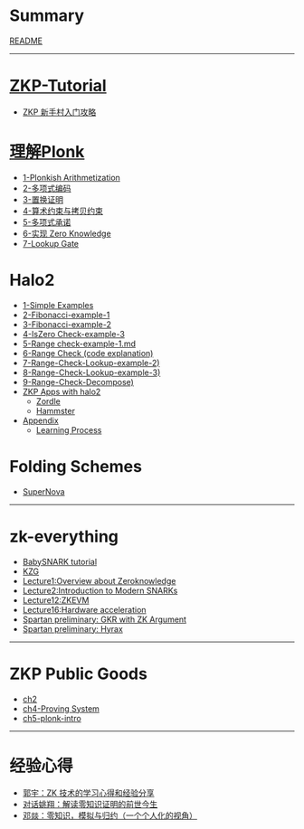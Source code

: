 # Summary

[README](../README.md)

---

# [ZKP-Tutorial](./zk-everything/zkp-learning-Roadmap.md)

- [ZKP 新手村入门攻略](./zk-everything/zkp-learning-Roadmap.md)



# [理解Plonk](./plonk-intro-cn/plonk-intro.md)

 - [1-Plonkish Arithmetization](./plonk-intro-cn/plonk-arithmetization.md)
 - [2-多项式编码](./plonk-intro-cn/plonk-lagrange-basis.md)
 - [3-置换证明](./plonk-intro-cn/plonk-permutation.md)
 - [4-算术约束与拷贝约束](./plonk-intro-cn/plonk-constraints.md)
 - [5-多项式承诺](./plonk-intro-cn/plonk-polycom.md)
 - [6-实现  Zero Knowledge](./plonk-intro-cn/plonk-randomizing.md)
 - [7-Lookup Gate](./plonk-intro-cn/plonk-lookup.md)



# Halo2

 - [1-Simple Examples](./halo2/1-Simple-Example.md)
 - [2-Fibonacci-example-1](./halo2/2-Fibonacci-example-1.md)
 - [3-Fibonacci-example-2](./halo2/3-Fibonacci-example-2.md)
 - [4-IsZero Check-example-3](./halo2/4-IsZero-Check-example-3.md)
 - [5-Range check-example-1.md](./halo2/5-Range-check.md)
 - [6-Range Check (code explanation)](./halo2/6-Range-Check(code-explanation).md)
 - [7-Range-Check-Lookup-example-2)](./halo2/7-Range-Check-lookup(example-2).md)
 - [8-Range-Check-Lookup-example-3)](./halo2/8-Range-Check(example-3).md)
 - [9-Range-Check-Decompose)](./halo2/9-decomposed.md)
 - [ZKP Apps with halo2](./halo2/ZKP-APP.md)
    - [Zordle](./halo2/Zordle.md)
    - [Hammster](./halo2/Hammster.md)
- [Appendix]()
  - [Learning Process](./halo2/wait%20todo/Learning-Process.md)

# Folding Schemes

- [SuperNova](./Nova/SuperNova.md) 

---
# zk-everything
- [BabySNARK tutorial](./zk-everything/BabySNARK%20tutorial.md)
- [KZG](./zk-everything/zk-learning-miles/KZG.md)
- [Lecture1:Overview about Zeroknowledge](./zk-everything/zk-learning-miles/Lecture1:Overview%20about%20Zeroknowledge.md)
- [Lecture2:Introduction to Modern SNARKs](./zk-everything/zk-learning-miles/Lecture2:Introduction%20to%20Modern%20SNARKs.md)
- [Lecture12:ZKEVM](./zk-everything/zk-learning-miles/Lecture12:ZKEVM.md)
- [Lecture16:Hardware acceleration](./zk-everything/zk-learning-miles/Lecture16:Hardware%20acceleration.md)
- [Spartan preliminary: GKR with ZK Argument](./zk-everything/zk-everything-joe/GKR_with_ZK_Argument.md)
- [Spartan preliminary: Hyrax](./zk-everything/zk-everything-joe/Hyrax.md)

---
# ZKP Public Goods
- [ch2](./public%20goods/第二章.md)
- [ch4-Proving System](./public%20goods/4-Proving-System.md)
- [ch5-plonk-intro](./public%20goods/5-plonk-intro.md)

---
# 经验心得

- [郭宇：ZK 技术的学习心得和经验分享](./exp/guoyu.md)
- [对话姚翔：解读零知识证明的前世今生](./exp/freeyao.md)
- [邓燚：零知识，模拟与归约（一个个人化的视角）](https://zhuanlan.zhihu.com/p/268305208)
